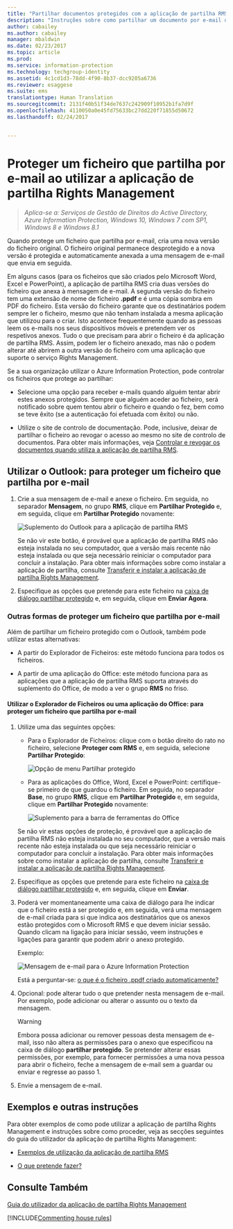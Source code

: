 ```yaml
---
title: "Partilhar documentos protegidos com a aplicação de partilha RMS – AIP"
description: "Instruções sobre como partilhar um documento por e-mail de forma segura."
author: cabailey
ms.author: cabailey
manager: mbaldwin
ms.date: 02/23/2017
ms.topic: article
ms.prod: 
ms.service: information-protection
ms.technology: techgroup-identity
ms.assetid: 4c1cd1d3-78dd-4f90-8b37-dcc9205a6736
ms.reviewer: esaggese
ms.suite: ems
translationtype: Human Translation
ms.sourcegitcommit: 2131f40b51f34de7637c242909f10952b1fa7d9f
ms.openlocfilehash: 4110050a0e45fd75633bc27dd220f71855d50672
ms.lasthandoff: 02/24/2017


---
```


# <a name="protect-a-file-that-you-share-by-email-by-using-the-rights-management-sharing-application"></a>Proteger um ficheiro que partilha por e-mail ao utilizar a aplicação de partilha Rights Management

>*Aplica-se a: Serviços de Gestão de Direitos do Active Directory, Azure Information Protection, Windows 10, Windows 7 com SP1, Windows 8 e Windows 8.1*

Quando protege um ficheiro que partilha por e-mail, cria uma nova versão do ficheiro original. O ficheiro original permanece desprotegido e a nova versão é protegida e automaticamente anexada a uma mensagem de e-mail que envia em seguida.

Em alguns casos (para os ficheiros que são criados pelo Microsoft Word, Excel e PowerPoint), a aplicação de partilha RMS cria duas versões do ficheiro que anexa à mensagem de e-mail. A segunda versão do ficheiro tem uma extensão de nome de ficheiro **.ppdf** e é uma cópia sombra em PDF do ficheiro. Esta versão do ficheiro garante que os destinatários podem sempre ler o ficheiro, mesmo que não tenham instalada a mesma aplicação que utilizou para o criar. Isto acontece frequentemente quando as pessoas leem os e-mails nos seus dispositivos móveis e pretendem ver os respetivos anexos. Tudo o que precisam para abrir o ficheiro é da aplicação de partilha RMS. Assim, podem ler o ficheiro anexado, mas não o podem alterar até abrirem a outra versão do ficheiro com uma aplicação que suporte o serviço Rights Management.

Se a sua organização utilizar o Azure Information Protection, pode controlar os ficheiros que protege ao partilhar:

-   Selecione uma opção para receber e-mails quando alguém tentar abrir estes anexos protegidos. Sempre que alguém aceder ao ficheiro, será notificado sobre quem tentou abrir o ficheiro e quando o fez, bem como se teve êxito (se a autenticação foi efetuada com êxito) ou não.

-   Utilize o site de controlo de documentação. Pode, inclusive, deixar de partilhar o ficheiro ao revogar o acesso ao mesmo no site de controlo de documentos. Para obter mais informações, veja [Controlar e revogar os documentos quando utiliza a aplicação de partilha RMS](sharing-app-track-revoke.md).

## <a name="using-outlook-to-protect-a-file-that-you-share-by-email"></a>Utilizar o Outlook: para proteger um ficheiro que partilha por e-mail

1.  Crie a sua mensagem de e-mail e anexe o ficheiro. Em seguida, no separador **Mensagem**, no grupo **RMS**, clique em **Partilhar Protegido** e, em seguida, clique em **Partilhar Protegido** novamente:

    ![Suplemento do Outlook para a aplicação de partilha RMS](../media/ADRMS_MSRMSApp_SP_OutlookToolbar.png)

    Se não vir este botão, é provável que a aplicação de partilha RMS não esteja instalada no seu computador, que a versão mais recente não esteja instalada ou que seja necessário reiniciar o computador para concluir a instalação. Para obter mais informações sobre como instalar a aplicação de partilha, consulte [Transferir e instalar a aplicação de partilha Rights Management](install-sharing-app.md).

2.  Especifique as opções que pretende para este ficheiro na [caixa de diálogo partilhar protegido](sharing-app-dialog-box.md) e, em seguida, clique em **Enviar Agora**.

### <a name="other-ways-to-protect-a-file-that-you-share-by-email"></a>Outras formas de proteger um ficheiro que partilha por e-mail
Além de partilhar um ficheiro protegido com o Outlook, também pode utilizar estas alternativas:

-   A partir do Explorador de Ficheiros: este método funciona para todos os ficheiros.

-   A partir de uma aplicação do Office: este método funciona para as aplicações que a aplicação de partilha RMS suporta através do suplemento do Office, de modo a ver o grupo **RMS** no friso.

#### <a name="using-file-explorer-or-an-office-application-to-protect-a-file-that-you-share-by-email"></a>Utilizar o Explorador de Ficheiros ou uma aplicação do Office: para proteger um ficheiro que partilha por e-mail

1.  Utilize uma das seguintes opções:

    -   Para o Explorador de Ficheiros: clique com o botão direito do rato no ficheiro, selecione **Proteger com RMS** e, em seguida, selecione **Partilhar Protegido**:

        ![Opção de menu Partilhar protegido](../media/ADRMS_MSRMSApp_ShareProtectedMenu.png)

    -   Para as aplicações do Office, Word, Excel e PowerPoint: certifique-se primeiro de que guardou o ficheiro. Em seguida, no separador **Base**, no grupo **RMS**, clique em **Partilhar Protegido** e, em seguida, clique em **Partilhar Protegido** novamente:

        ![Suplemento para a barra de ferramentas do Office](../media/ADRMS_MSRMSApp_SP_OfficeToolbar.png)

    Se não vir estas opções de proteção, é provável que a aplicação de partilha RMS não esteja instalada no seu computador, que a versão mais recente não esteja instalada ou que seja necessário reiniciar o computador para concluir a instalação. Para obter mais informações sobre como instalar a aplicação de partilha, consulte [Transferir e instalar a aplicação de partilha Rights Management](install-sharing-app.md).

2.  Especifique as opções que pretende para este ficheiro na [caixa de diálogo partilhar protegido](sharing-app-dialog-box.md) e, em seguida, clique em **Enviar**.

3.  Poderá ver momentaneamente uma caixa de diálogo para lhe indicar que o ficheiro está a ser protegido e, em seguida, verá uma mensagem de e-mail criada para si que indica aos destinatários que os anexos estão protegidos com o Microsoft RMS e que devem iniciar sessão. Quando clicam na ligação para iniciar sessão, veem instruções e ligações para garantir que podem abrir o anexo protegido.

    Exemplo:

    ![Mensagem de e-mail para o Azure Information Protection](../media/ADRMS_MSRMSApp_EmailMessage.PNG)

    Está a perguntar-se: [o que é o ficheiro .ppdf criado automaticamente?](sharing-app-dialog-box.md#whats-the-ppdf-file-thats-automatically-created)

4.  Opcional: pode alterar tudo o que pretender nesta mensagem de e-mail. Por exemplo, pode adicionar ou alterar o assunto ou o texto da mensagem.

    > [!WARNING]
    > Embora possa adicionar ou remover pessoas desta mensagem de e-mail, isso não altera as permissões para o anexo que especificou na caixa de diálogo **partilhar protegido**. Se pretender alterar essas permissões, por exemplo, para fornecer permissões a uma nova pessoa para abrir o ficheiro, feche a mensagem de e-mail sem a guardar ou enviar e regresse ao passo 1.

5.  Envie a mensagem de e-mail.

## <a name="examples-and-other-instructions"></a>Exemplos e outras instruções
Para obter exemplos de como pode utilizar a aplicação de partilha Rights Management e instruções sobre como proceder, veja as secções seguintes do guia do utilizador da aplicação de partilha Rights Management:

-   [Exemplos de utilização da aplicação de partilha RMS](sharing-app-user-guide.md#examples-for-using-the-rms-sharing-application)

-   [O que pretende fazer?](sharing-app-user-guide.md#what-do-you-want-to-do)

## <a name="see-also"></a>Consulte Também
[Guia do utilizador da aplicação de partilha Rights Management](sharing-app-user-guide.md)

[!INCLUDE[Commenting house rules](../includes/houserules.md)]
